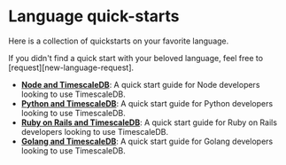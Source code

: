 # Language quick-starts

Here is a collection of quickstarts on your favorite language.

<highlight type="warning">
If you didn't find a quick start with your beloved language,
feel free to [request][new-language-request].
</highlight>


- **[Node and TimescaleDB][node-quickstart]**: A quick start guide for Node developers looking to use TimescaleDB.
- **[Python and TimescaleDB][python-quickstart]**: A quick start guide for Python developers looking to use TimescaleDB.
- **[Ruby on Rails and TimescaleDB][ruby-quickstart]**: A quick start guide for Ruby on Rails developers looking to use TimescaleDB.
- **[Golang and TimescaleDB][go-quickstart]**: A quick start guide for Golang developers looking to use TimescaleDB.


[node-quickstart]: /quick-start/node
[python-quickstart]: /quick-start/python
[ruby-quickstart]: /quick-start/ruby
[go-quickstart]: /quick-start/golang
[new-language-request]: https://forms.gle/tBc3qBMKRosdHrGG9

